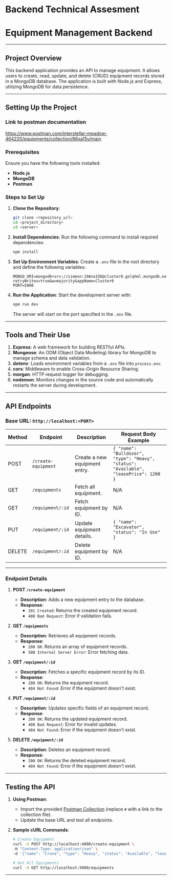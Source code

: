 # Backend Technical Assesment

# Equipment Management Backend

---

## **Project Overview**
This backend application provides an API to manage equipment. It allows users to create, read, update, and delete (CRUD) equipment records stored in a MongoDB database. The application is built with Node.js and Express, utilizing MongoDB for data persistence.

---

## **Setting Up the Project**

### Link to postman documentation
https://www.postman.com/interstellar-meadow-464220/equipments/collection/86xa15y/main

### **Prerequisites**
Ensure you have the following tools installed:
- **Node.js**
- **MongoDB**
- **Postman**

### **Steps to Set Up**
1. **Clone the Repository**:
   ```bash
   git clone <repository_url>
   cd <project_directory>
   cd <server>
   ```

2. **Install Dependencies**:
   Run the following command to install required dependencies:
   ```bash
   npm install
   ```

3. **Set Up Environment Variables**:
   Create a `.env` file in the root directory and define the following variables:
   ```env
   MONGO_URI=mongodb+srv://simeon:19Ana156@cluster0.golqhml.mongodb.net/?retryWrites=true&w=majority&appName=Cluster0
   PORT=5000
   ```

4. **Run the Application**:
   Start the development server with:
   ```bash
   npm run dev
   ```
   The server will start on the port specified in the `.env` file.

---

## **Tools and Their Use**
1. **Express**: A web framework for building RESTful APIs.
2. **Mongoose**: An ODM (Object Data Modeling) library for MongoDB to manage schema and data validation.
3. **dotenv**: Loads environment variables from a `.env` file into `process.env`.
4. **cors**: Middleware to enable Cross-Origin Resource Sharing.
5. **morgan**: HTTP request logger for debugging.
6. **nodemon**: Monitors changes in the source code and automatically restarts the server during development.

---

## **API Endpoints**

### **Base URL**: `http://localhost:<PORT>`

| Method | Endpoint                 | Description                    | Request Body Example                                                                                          |
|--------|--------------------------|--------------------------------|--------------------------------------------------------------------------------------------------------------|
| POST   | `/create-equipment`      | Create a new equipment entry. | `{ "name": "Bulldozer", "type": "Heavy", "status": "Available", "leasePrice": 1200 }`                        |
| GET    | `/equipments`            | Fetch all equipment.           | N/A                                                                                                          |
| GET    | `/equipment/:id`         | Fetch equipment by ID.         | N/A                                                                                                          |
| PUT    | `/equipment/:id`         | Update equipment details.      | `{ "name": "Excavator", "status": "In Use" }`                                                               |
| DELETE | `/equipment/:id`         | Delete equipment by ID.        | N/A                                                                                                          |

---

### **Endpoint Details**

1. **POST `/create-equipment`**
   - **Description**: Adds a new equipment entry to the database.
   - **Response**:
     - `201 Created`: Returns the created equipment record.
     - `400 Bad Request`: Error if validation fails.

2. **GET `/equipments`**
   - **Description**: Retrieves all equipment records.
   - **Response**:
     - `200 OK`: Returns an array of equipment records.
     - `500 Internal Server Error`: Error fetching data.

3. **GET `/equipment/:id`**
   - **Description**: Fetches a specific equipment record by its ID.
   - **Response**:
     - `200 OK`: Returns the equipment record.
     - `404 Not Found`: Error if the equipment doesn't exist.

4. **PUT `/equipment/:id`**
   - **Description**: Updates specific fields of an equipment record.
   - **Response**:
     - `200 OK`: Returns the updated equipment record.
     - `400 Bad Request`: Error for invalid updates.
     - `404 Not Found`: Error if the equipment doesn't exist.

5. **DELETE `/equipment/:id`**
   - **Description**: Deletes an equipment record.
   - **Response**:
     - `200 OK`: Returns the deleted equipment record.
     - `404 Not Found`: Error if the equipment doesn't exist.

---

## **Testing the API**

1. **Using Postman**:
   - Import the provided [Postman Collection](#) (replace `#` with a link to the collection file).
   - Update the base URL and test all endpoints.

2. **Sample cURL Commands**:
   ```bash
   # Create Equipment
   curl -X POST http://localhost:4000/create-equipment \
   -H "Content-Type: application/json" \
   -d '{"name": "Crane", "type": "Heavy", "status": "Available", "leasePrice": 1500}'

   # Get All Equipments
   curl -X GET http://localhost:5000/equipments
   ```

---


